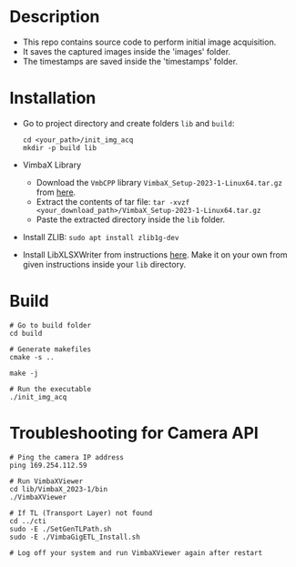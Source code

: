 # Description
- This repo contains source code to perform initial image acquisition.
- It saves the captured images inside the 'images' folder.
- The timestamps are saved inside the 'timestamps' folder.

# Installation
- Go to project directory and create folders `lib` and `build`:
  ```
  cd <your_path>/init_img_acq
  mkdir -p build lib
  ```

- VimbaX Library
  - Download the `VmbCPP` library `VimbaX_Setup-2023-1-Linux64.tar.gz` from [here](https://www.alliedvision.com/en/products/software/vimba-x-sdk/).
  - Extract the contents of tar file: `tar -xvzf <your_download_path>/VimbaX_Setup-2023-1-Linux64.tar.gz`
  - Paste the extracted directory inside the `lib` folder.

- Install ZLIB: `sudo apt install zlib1g-dev`
- Install LibXLSXWriter from instructions [here](https://libxlsxwriter.github.io/getting_started.html). Make it on your own from given instructions inside your `lib` directory. 

# Build
```
# Go to build folder
cd build

# Generate makefiles
cmake -s ..

make -j

# Run the executable
./init_img_acq
```

# Troubleshooting for Camera API
  ```
  # Ping the camera IP address
  ping 169.254.112.59

  # Run VimbaXViewer
  cd lib/VimbaX_2023-1/bin
  ./VimbaXViewer
  
  # If TL (Transport Layer) not found
  cd ../cti
  sudo -E ./SetGenTLPath.sh
  sudo -E ./VimbaGigETL_Install.sh

  # Log off your system and run VimbaXViewer again after restart
  ```